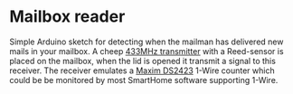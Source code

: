 # Mailbox reader
Simple Arduino sketch for detecting when the mailman has delivered new mails in your mailbox.
A cheep [433MHz transmitter](https://www.aliexpress.com/item/Hot-Sale-New-White-433-Mhz-Sensors-Alarms-Contact-Wireless-Door-Window-Magnet-Entry-Detector-Sensor/32505569785.html) with a Reed-sensor is placed on the mailbox, when the lid is opened it transmit a signal to this receiver. The receiver emulates a [Maxim DS2423](https://datasheets.maximintegrated.com/en/ds/DS2423.pdf) 1-Wire counter which could be be monitored by most SmartHome software supporting 1-Wire.
